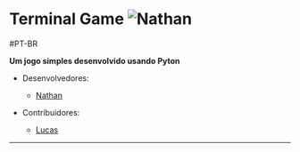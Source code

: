 # Terminal Game ![Nathan](https://i.imgur.com/aoDXktb.jpg)

#PT-BR

__Um jogo simples desenvolvido usando Pyton__

- Desenvolvedores:
   - [Nathan](https://github.com/Niump "Nathan's Official Repository")

- Contribuidores:
   - [Lucas](https://github.com/Lrvgameplays "Lucas's Official Repository")
---



   


